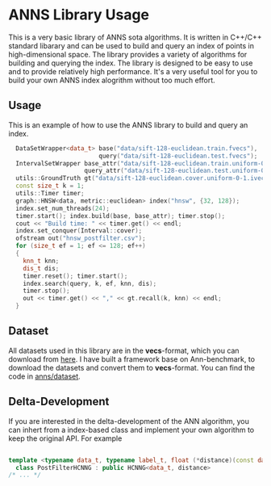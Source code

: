 # ANNS Library Usage

This is a very basic library of ANNS sota algorithms. It is written in C++/C++ standard libarary and can be used to build and query an index of points in high-dimensional space. The library provides a variety of algorithms for building and querying the index. The library is designed to be easy to use and to provide relatively high performance.
It's a very useful tool for you to build your own ANNS index alogrithm without too much effort.

## Usage

This is an example of how to use the ANNS library to build and query an index.

```c++
  DataSetWrapper<data_t> base("data/sift-128-euclidean.train.fvecs"), 
                         query("data/sift-128-euclidean.test.fvecs");
  IntervalSetWrapper base_attr("data/sift-128-euclidean.train.uniform-0-1.fvecs"), 
                     query_attr("data/sift-128-euclidean.test.uniform-0-1.fvecs");
  utils::GroundTruth gt("data/sift-128-euclidean.cover.uniform-0-1.ivecs");
  const size_t k = 1;
  utils::Timer timer;
  graph::HNSW<data, metric::euclidean> index("hnsw", {32, 128});
  index.set_num_threads(24); 
  timer.start(); index.build(base, base_attr); timer.stop();
  cout << "Build time: " << timer.get() << endl;
  index.set_conquer(Interval::cover);
  ofstream out("hnsw_postfilter.csv");
  for (size_t ef = 1; ef <= 128; ef++)
  {
    knn_t knn;
    dis_t dis;
    timer.reset(); timer.start();
    index.search(query, k, ef, knn, dis);
    timer.stop();
    out << timer.get() << "," << gt.recall(k, knn) << endl;
  }
```

## Dataset

All datasets used in this library are in the **vecs**-format, which you can download from [here](https://github.com/erikbern/ann-benchmarks.git). I have built a framework base on Ann-benchmark, to download the datasets and convert them to **vecs**-format. You can find the code in [anns/dataset](https://github.com/ann-parallel/anns/tree/main/dataset).

## Delta-Development

If you are interested in the delta-development of the ANN algorithm, you can inhert from a index-based class and implement your own algorithm to keep the original API. For example

```c++

template <typename data_t, typename label_t, float (*distance)(const data_t *, const data_t *, size_t)>
  class PostFilterHCNNG : public HCNNG<data_t, distance>
/* ... */
```
